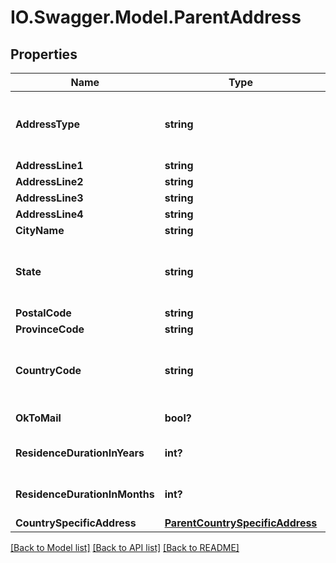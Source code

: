 # IO.Swagger.Model.ParentAddress
## Properties

Name | Type | Description | Notes
------------ | ------------- | ------------- | -------------
**AddressType** | **string** | Type of address. This is a reference data field. Please use /v1/utilities/referenceData/{addressType} resource to get valid value of this field with description. | [optional] 
**AddressLine1** | **string** | Address line 1 | [optional] 
**AddressLine2** | **string** | Address line 2 | [optional] 
**AddressLine3** | **string** | Address line 3 | [optional] 
**AddressLine4** | **string** | Address line 4 | [optional] 
**CityName** | **string** | City | [optional] 
**State** | **string** | State.This is a reference data field. Please use /v1/utilities/referenceData/{addressState} resource to get valid value of this field with description. | [optional] 
**PostalCode** | **string** | Postal/ZIP code | [optional] 
**ProvinceCode** | **string** | Province code | [optional] 
**CountryCode** | **string** | ISO country code. This is a reference data field. Please use /v1/utilities/referenceData/{country} resource to get valid value of this field with description. | [optional] 
**OkToMail** | **bool?** | Parent&#x27;s consent for receiving mail. Valid values: true and false | [optional] 
**ResidenceDurationInYears** | **int?** | Parent&#x27;s residence duration in the current address in years. Applicable only for residential address. | [optional] 
**ResidenceDurationInMonths** | **int?** | Parent&#x27;s residence duration in the current address in months. Applicable only for residential address. | [optional] 
**CountrySpecificAddress** | [**ParentCountrySpecificAddress**](ParentCountrySpecificAddress.md) |  | [optional] 

[[Back to Model list]](../README.md#documentation-for-models) [[Back to API list]](../README.md#documentation-for-api-endpoints) [[Back to README]](../README.md)

